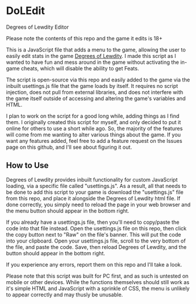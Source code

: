 # DoLEdit

Degrees of Lewdity Editor

Please note the contents of this repo and the game it edits is 18+

This is a JavaScript file that adds a menu to the game, allowing the user to easily edit stats in the game [Degrees of Lewdity](https://www.vrelnir.com/). I made this script as I wanted to have fun and mess around in the game without activating the in-game cheats, which will disable the ability to get Feats.

The script is open-source via this repo and easily added to the game via the inbuilt usettings.js file that the game loads by itself. It requires no script injection, does not pull from external libraries, and does not interfere with the game itself outside of accessing and altering the game's variables and HTML.

I plan to work on the script for a good long while, adding things as I find them. I originally created this script for myself, and only decided to put it online for others to use a short while ago. So, the majority of the features will come from me wanting to alter various things about the game. If you want any features added, feel free to add a feature request on the Issues page on this github, and I'll see about figuring it out.

## How to Use

Degrees of Lewdity provides inbuilt functionality for custom JavaScript loading, via a specific file called "usettings.js". As a result, all that needs to be done to add this script to your game is download the "usettings.js" file from this repo, and place it alongside the Degrees of Lewdity html file. If done correctly, you simply need to reload the page in your web browser and the menu button should appear in the bottom right.

If you already have a usettings.js file, then you'll need to copy/paste the code into that file instead. Open the usettings.js file on this repo, then click the copy button next to "Raw" on the file's banner. This will put the code into your clipboard. Open your usettings.js file, scroll to the very bottom of the file, and paste the code. Save, then reload Degrees of Lewdity, and the button should appear in the bottom right.

If you experience any errors, report them on this repo and I'll take a look.

Please note that this script was built for PC first, and as such is untested on mobile or other devices. While the functions themselves should still work as it's simple HTML and JavaScript with a sprinkle of CSS, the menu is unlikely to appear correctly and may thusly be unusable.
